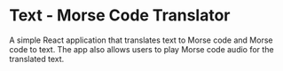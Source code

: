 # Text - Morse Code Translator
 A simple React application that translates text to Morse code and Morse code to text. The app also allows users to play Morse code audio for the translated text.
